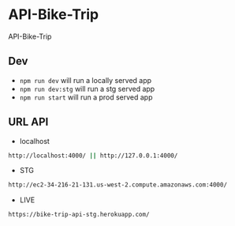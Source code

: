 # API-Bike-Trip
API-Bike-Trip

## Dev
* `npm run dev` will run a locally served app
* `npm run dev:stg` will run a stg served app
* `npm run start` will run a prod served app

## URL API 
* localhost  
```sh
http://localhost:4000/ || http://127.0.0.1:4000/
```

* STG 
```sh
http://ec2-34-216-21-131.us-west-2.compute.amazonaws.com:4000/
```

* LIVE
```sh
https://bike-trip-api-stg.herokuapp.com/
```